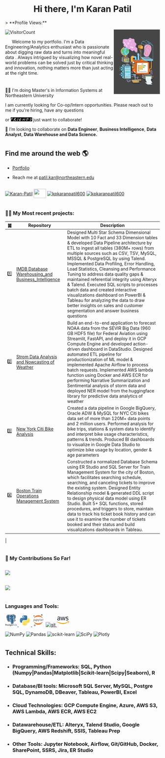 <h1 align="center">Hi there, I'm Karan Patil</h1>
> **Profile Views:**

 ![VisitorCount](https://profile-counter.glitch.me/{kpkaranpatil600}/count.svg) </h1>
<img align='right' src='https://github.com/kpkaranpatil600/kpkaranpatil600/blob/main/data.gif' width='150"'>

&ensp; &ensp;  Welcome to my portfolio. I'm a Data Engineering/Analytics enthusiast who is passionate about digging raw data and turns into meaningful data . Always intrigued by visualizing how novel real-world problems can be solved just by critical thinking and innovation, nothing matters more than just acting at the right time. 

#

👨‍🎓 I'm doing Master's in Information Systems at Northeastern University

I am currently looking for Co-op/Intern opportunities. Please reach out to me if you're hiring, have any questions 
 
 or  <img src="https://github.com/kpkaranpatil600/kpkaranpatil600/blob/main/friends.png" width="70px">  just want to collaborate!

👯 I’m looking to collaborate on **Data Engineer**, **Business Intelligence**, **Data Analyst**, **Data Warehouse and Data Science.**

#

## Find me around the web 🌎
- <a href="https://kpkaranpatil600.github.io/">Portfolio</a>‍ </h3>

- Reach me at <a href = "mailto: patil.kar@northeastern.edu">patil.kar@northeastern.edu</a>  </h3>

##  
<a href="https://www.linkedin.com/in/kpkaranpatil600/" target="blank"><img align="center" src="https://cdn.jsdelivr.net/npm/simple-icons@3.0.1/icons/linkedin.svg" alt="Karan-Patil" height="30" width="40" /></a>
<a href="https://instagram.com/kp_karanpatil600?igshid=YmMyMTA2M2Y=" target="blank"><img align="center" src="https://cdn.jsdelivr.net/npm/simple-icons@3.0.1/icons/instagram.svg" alt="" height="30" width="40" /></a>
  <a href="https://www.hackerrank.com/kpkaranpatil600" target="blank"><img align="center" src="https://cdn.jsdelivr.net/npm/simple-icons@3.0.1/icons/hackerrank.svg" alt="kpkaranpatil600" height="30" width="40" /></a>
  <a href="https://leetcode.com/kpkaranpatil600/" target="blank"><img align="center" src="https://cdn.jsdelivr.net/npm/simple-icons@3.0.1/icons/leetcode.svg" alt="kpkaranpatil600" height="30" width="40" /></a>
</p>

#

### 🧑‍💻 My Most recent projects:

|䷛| Repository| Description|
|---|---|---|
|1️⃣|[IMDB Database Warehousing_and Business_Intelligence](https://github.com/kpkaranpatil600/IMDB_Database_Warehousing_and_Business_Intelligence/blob/main/README.md)| Designed Multi Star Schema Dimensional Model with 10 Fact and 33 Dimension tables & developed Data Pipeline architecture by ETL to ingest all tables (380M+ rows) from multiple sources such as CSV, TSV, MySQL, MSSQL & PostgreSQL by using Talend. Implemented Data Profiling, Error Handling, Load Statistics, Cleansing and Performance Tuning to address data quality gaps & maintained referential integrity using Alteryx & Talend. Executed SQL scripts to processes batch data and created interactive visualizations dashboard on PowerBI & Tableau for analyzing the data to draw better insights on sales and customer segmentation and answer business questions |
2️⃣ | [Strom Data Analysis and Nowcasting of Weather]()| Build an end-to-end application to forecast NOAA data from the SEVIR Big Data (960 GB HDF5 file) for Federal Aviation using Streamlit, FastAPI, and deploy it in GCP Compute Engine and developed action-driven dashboard in DataStudio. Designed automated ETL pipeline for productionization of ML model & implemented Apache Airflow to process batch requests. Implemented AWS lambda function using Docker and AWS ECR for performing Narrative Summarization and Sentimental analysis of storm data and deployed NER model from the huggingface library for predictive data analytics of weather|
3️⃣|[New York Citi Bike Analysis]()| Created a data pipeline in Google BigQuery, Oracle ADW & MySQL for NYC Citi bikes data set of more than 120M+ data points and 2 million users. Performed analysis for bike trips, stations & system data to identify and interpret bike usage characteristics, patterns & trends. Produced BI dashboards to visualize in Google Data Studio to optimize bike usage by location, gender & age parameters |
 |4️⃣|[Boston Train Operations Management System]()| Constructed a normalized Database Schema using ER Studio and SQL Server for Train Management System for the city of Boston, which facilitates searching schedule, searching, and canceling tickets to improve the existing system. Designed Entity Relationship model & generated DDL script to design physical data model using ER Studio. Built 5+ SQL functions, stored procedures, and triggers to store, maintain data to track his ticket book history and can use it to examine the number of tickets booked and their status and build visualizations dashboards in Tableau. 
|

#

### 🌱 My Contributions So Far!

## 
<a href="https://github.com/kpkaranpatil600">
  <img height="180em" src="https://github-readme-stats.vercel.app/api?username=kpkaranpatil600&theme=buefy&show_icons=true" />

##

  
  <img height="180em" src="https://github-readme-stats.vercel.app/api/top-langs/?username=kpkaranpatil600&theme=buefy&layout=compact" />
</a>

#

 ###  Languages and Tools:

 <a href="https://www.postgresql.org" target="_blank"> <img src="https://raw.githubusercontent.com/devicons/devicon/master/icons/postgresql/postgresql-original-wordmark.svg" alt="postgresql" width="40" height="40"/> </a>  <a href="https://www.python.org" target="_blank"> <img src="https://raw.githubusercontent.com/devicons/devicon/master/icons/python/python-original.svg" alt="python" width="40" height="40"/> </a> 
 <img height="40" src="https://raw.githubusercontent.com/github/explore/80688e429a7d4ef2fca1e82350fe8e3517d3494d/topics/jupyter-notebook/jupyter-notebook.png">
    <a href="https://git-scm.com/" target="_blank"> <img src="https://www.vectorlogo.zone/logos/git-scm/git-scm-icon.svg" alt="git" width="40" height="40"/> </a>
    <a href="https://aws.amazon.com" target="_blank"> <img src="https://raw.githubusercontent.com/devicons/devicon/master/icons/amazonwebservices/amazonwebservices-original-wordmark.svg" alt="aws" width="40" height="40"/> </a>  

![NumPy](https://img.shields.io/badge/numpy-%23013243.svg?style=for-the-badge&logo=numpy&logoColor=white) ![Pandas](https://img.shields.io/badge/pandas-%23150458.svg?style=for-the-badge&logo=pandas&logoColor=white) ![scikit-learn](https://img.shields.io/badge/scikit--learn-%23F7931E.svg?style=for-the-badge&logo=scikit-learn&logoColor=white) ![SciPy](https://img.shields.io/badge/SciPy-%230C55A5.svg?style=for-the-badge&logo=scipy&logoColor=%white)  ![Plotly](https://img.shields.io/badge/Plotly-%233F4F75.svg?style=for-the-badge&logo=plotly&logoColor=white)
  #


 ## Technical Skills:

*  ### **Programming/Frameworks:** SQL, Python (Numpy|Pandas|Matplotlib|Scikit-learn|Scipy|Seaborn), R
* ### **Database/BI tools:** Microsoft SQL Server, MySQL, Postgre SQL, DynamoDB, DBeaver, Tableau, PowerBI, Excel 
* ### **Cloud Technologies:** GCP Compute Engine, Azure, AWS S3, AWS Lambda, AWS ECR, AWS EC2
* ### **Datawarehouse/ETL:** Alteryx, Talend Studio, Google BigQuery, AWS Redshift, SSIS, Tableau Prep
* ### **Other Tools:** Jupyter Notebook, Airflow, Git/GitHub, Docker, SharePoint, SSRS, Jira, ER Studio

#


